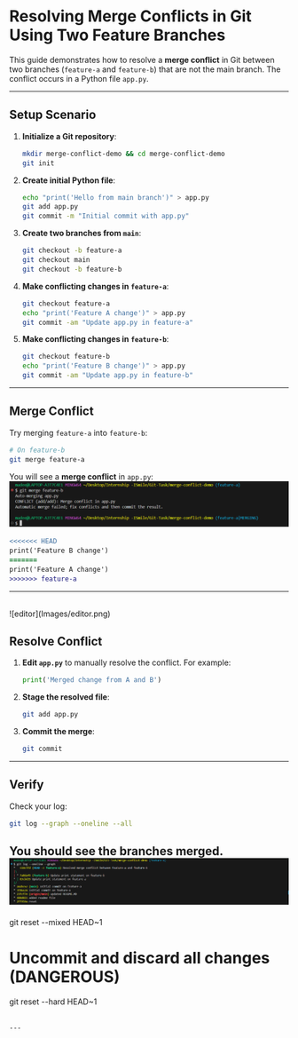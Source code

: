 # Resolving Merge Conflicts in Git Using Two Feature Branches

This guide demonstrates how to resolve a **merge conflict** in Git between two branches (`feature-a` and `feature-b`) that are not the main branch. The conflict occurs in a Python file `app.py`.

---

##  Setup Scenario

1. **Initialize a Git repository**:

   ```bash
   mkdir merge-conflict-demo && cd merge-conflict-demo
   git init
   ```

2. **Create initial Python file**:

   ```bash
   echo "print('Hello from main branch')" > app.py
   git add app.py
   git commit -m "Initial commit with app.py"
   ```

3. **Create two branches from `main`**:

   ```bash
   git checkout -b feature-a
   git checkout main
   git checkout -b feature-b
   ```

4. **Make conflicting changes in `feature-a`**:

   ```bash
   git checkout feature-a
   echo "print('Feature A change')" > app.py
   git commit -am "Update app.py in feature-a"
   ```

5. **Make conflicting changes in `feature-b`**:

   ```bash
   git checkout feature-b
   echo "print('Feature B change')" > app.py
   git commit -am "Update app.py in feature-b"
   ```

---

##  Merge Conflict

Try merging `feature-a` into `feature-b`:

```bash
# On feature-b
git merge feature-a
```

You will see a **merge conflict** in `app.py`:
<br />
![conflict](Images/conflict_error.png)
```diff
<<<<<<< HEAD
print('Feature B change')
=======
print('Feature A change')
>>>>>>> feature-a
```

---
<br />
![editor](Images/editor.png)

##  Resolve Conflict

1. **Edit `app.py`** to manually resolve the conflict. For example:

   ```python
   print('Merged change from A and B')
   ```

2. **Stage the resolved file**:

   ```bash
   git add app.py
   ```

3. **Commit the merge**:

   ```bash
   git commit
   ```

---

##  Verify

Check your log:

```bash
git log --graph --oneline --all
```

You should see the branches merged.
<br />
![graph](Images/graph.png)
---

git reset --mixed HEAD~1

# Uncommit and discard all changes (DANGEROUS)
git reset --hard HEAD~1
```

---
